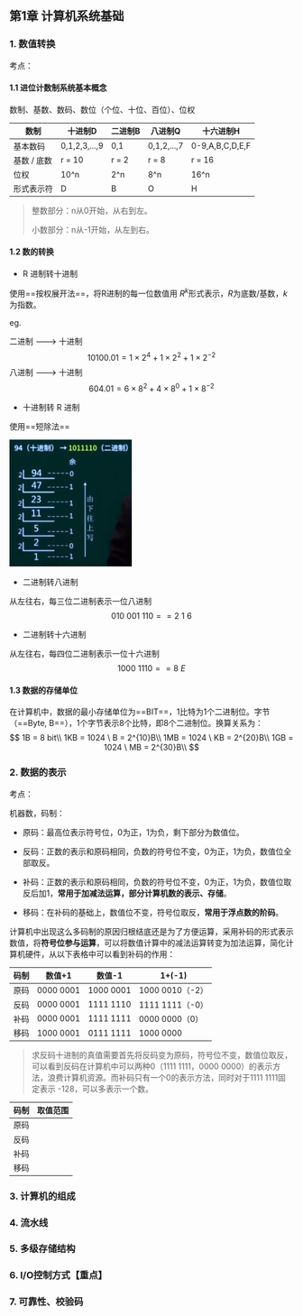 ## 第1章 计算机系统基础

### 1. 数值转换

考点：

#### 1.1 进位计数制系统基本概念

数制、基数、数码、数位（个位、十位、百位）、位权

| 数制        | 十进制D       | 二进制B | 八进制Q     | 十六进制H       |
| ----------- | ------------- | ------- | ----------- | --------------- |
| 基本数码    | 0,1,2,3,...,9 | 0,1     | 0,1,2,...,7 | 0-9,A,B,C,D,E,F |
| 基数 / 底数 | r = 10        | r = 2   | r = 8       | r = 16          |
| 位权        | 10^n          | 2^n     | 8^n         | 16^n            |
| 形式表示符  | D             | B       | O           | H               |

> 整数部分：n从0开始，从右到左。
>
> 小数部分：n从-1开始，从左到右。

#### 1.2 数的转换

* R 进制转十进制

使用==按权展开法==，将R进制的每一位数值用 $R^k$形式表示，$R$为底数/基数，$k$为指数。

eg. 

二进制 ---> 十进制
$$
10100.01 = 1 \times 2^4 + 1 \times 2^2 + 1 \times 2^{-2}
$$
八进制 ---> 十进制
$$
604.01 = 6 \times 8^2 + 4 \times 8^0 + 1 \times 8^{-2}
$$

* 十进制转 R 进制

使用==短除法==

<img src="./pic/screenshot1.png" style="zoom: 67%;" />

* 二进制转八进制

从左往右，每三位二进制表示一位八进制
$$
010\ 001\ 110 == 2\ 1\ 6
$$

* 二进制转十六进制

从左往右，每四位二进制表示一位十六进制
$$
1000\ 1110 == 8\ E
$$

#### 1.3 数据的存储单位

在计算机中，数据的最小存储单位为==BIT==，1比特为1个二进制位。字节（==Byte, B==），1个字节表示8个比特，即8个二进制位。换算关系为：
$$
1B = 8 bit\\
1KB = 1024 \ B = 2^{10}B\\
1MB = 1024 \ KB = 2^{20}B\\
1GB = 1024 \ MB = 2^{30}B\\
$$

### 2. 数据的表示

考点：

机器数，码制：

* 原码：最高位表示符号位，0为正，1为负，剩下部分为数值位。

* 反码：正数的表示和原码相同，负数的符号位不变，0为正，1为负，数值位全部取反。

* 补码：正数的表示和原码相同，负数的符号位不变，0为正，1为负，数值位取反后加1，**常用于加减法运算，部分计算机数的表示、存储**。

* 移码：在补码的基础上，数值位不变，符号位取反，**常用于浮点数的阶码**。

计算机中出现这么多码制的原因归根结底还是为了方便运算，采用补码的形式表示数值，将**符号位参与运算**，可以将数值计算中的减法运算转变为加法运算，简化计算机硬件，从以下表格中可以看到补码的作用：

| 码制 | 数值+1    | 数值-1    | 1+(-1)          |
| ---- | --------- | --------- | --------------- |
| 原码 | 0000 0001 | 1000 0001 | 1000 0010（-2） |
| 反码 | 0000 0001 | 1111 1110 | 1111 1111（-0） |
| 补码 | 0000 0001 | 1111 1111 | 0000 0000（0）  |
| 移码 | 1000 0001 | 0111 1111 | 1000 0000       |

> 求反码十进制的真值需要首先将反码变为原码，符号位不变，数值位取反，可以看到反码在计算机中可以两种0（1111 1111，0000 0000）的表示方法，浪费计算机资源。而补码只有一个0的表示方法，同时对于1111 1111固定表示 -128，可以多表示一个数。

| 码制 | 取值范围 |
| ---- | -------- |
| 原码 |          |
| 反码 |          |
| 补码 |          |
| 移码 |          |



### 3. 计算机的组成



### 4. 流水线



### 5. 多级存储结构



### 6. I/O控制方式【重点】



### 7. 可靠性、校验码

